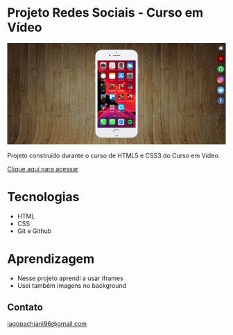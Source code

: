 # Projeto Redes Sociais - Curso em Vídeo

![preview](./imagens/preview.png)

Projeto construído durante o curso de HTML5 e CSS3 do Curso em Vídeo.

[Clique aqui para acessar](https://iagovalverde.github.io/projeto-social/)

# Tecnologias

- HTML
- CSS
- Git e Github

# Aprendizagem

- Nesse projeto aprendi a usar iframes
- Usei também imagens no background

## Contato

iagopachiani96@gmail.com
